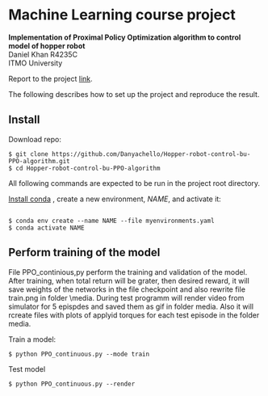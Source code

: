 # Machine Learning course project

**Implementation of Proximal Policy Optimization algorithm to control model of hopper robot**  
Daniel Khan R4235C  
ITMO University

 Report to the project [link](https://drive.google.com/file/d/1FNQtdQviKqAiIJrQJx1gZVXa6RHDkBIy/view?usp=sharing).

The following describes how to set up the project and reproduce the result.

## Install

Download repo:

```shell
$ git clone https://github.com/Danyachello/Hopper-robot-control-bu-PPO-algorithm.git
$ cd Hopper-robot-control-bu-PPO-algorithm
```

All following commands are expected to be run in the project root directory.

[Install conda](https://docs.conda.io/projects/conda/en/latest/user-guide/install/index.html)
, create a new environment, *NAME*, and activate it:

```shell

$ conda env create --name NAME --file myenvironments.yaml
$ conda activate NAME
```

## Perform training of the model


File PPO_continious,py perform the training and validation of the model. After training, when total return will be grater, then desired reward, it will save weights of the networks in the file checkpoint and also rewrite file train.png in folder \media. During test programm will render video from simulator for 5 epispdes and saved them as gif in folder media. Also it will rcreate files with plots of applyid torques for each test episode in the folder media.



Train a model:

```shell
$ python PPO_continuous.py --mode train
```

Test model

```shell
$ python PPO_continuous.py --render
```


